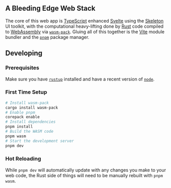 ## A Bleeding Edge Web Stack

The core of this web app is [TypeScript](https://www.typescriptlang.org/) enhanced [Svelte](https://svelte.dev/) using the [Skeleton](https://skeleton.brainandbonesllc.com/) UI toolkit, with the computational heavy-lifting done by [Rust](https://www.rust-lang.org/) code compiled to [WebAssembly](https://webassembly.org/) via [`wasm-pack`](https://rustwasm.github.io/wasm-pack/). Gluing all of this together is the [Vite](https://vitejs.dev/) module bundler and the [`pnpm`](https://pnpm.io/) package manager.

## Developing

### Prerequisites

Make sure you have [`rustup`](https://rustup.rs/) installed and have a recent version of [`node`](https://nodejs.org/).

### First Time Setup

```sh
# Install wasm-pack
cargo install wasm-pack
# Enable pnpm
corepack enable
# Install dependencies
pnpm install
# Build the WASM code
pnpm wasm
# Start the development server
pnpm dev
```

### Hot Reloading

While `pnpm dev` will automatically update with any changes you make to your web code, the Rust side of things will need to be manually rebuilt with `pnpm wasm`.
